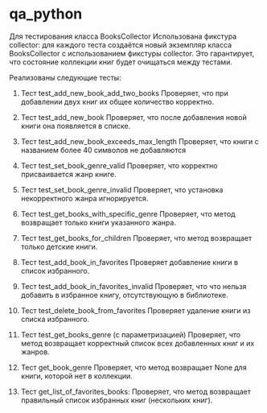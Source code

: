 # qa_python
Для тестирования класса BooksCollector
Использована фикстура collector: для каждого теста создаётся новый экземпляр класса BooksCollector с использованием фикстуры collector. Это гарантирует, что состояние коллекции книг будет очищаться между тестами.

Реализованы следующие тесты:
1. Тест test_add_new_book_add_two_books
Проверяет, что при добавлении двух книг их общее количество корректно.

2. Тест test_add_new_book
Проверяет, что после добавления новой книги она появляется в списке.

3. Тест test_add_new_book_exceeds_max_length
Проверяет, что книги с названием более 40 символов не добавляются

4. Тест test_set_book_genre_valid
Проверяет, что корректно присваивается жанр книге.

5. Тест test_set_book_genre_invalid
Проверяет, что установка некорректного жанра игнорируется.

6. Тест test_get_books_with_specific_genre
Проверяет, что метод возвращает только книги указанного жанра.

7. Тест test_get_books_for_children
Проверяет, что метод возвращает только детские книги.

8. Тест test_add_book_in_favorites
Проверяет добавление книги в список избранного.

9.  Тест test_add_book_in_favorites_invalid
Проверяет, что что нельзя добавить в избранное книгу, отсутствующую в библиотеке.

10. Тест test_delete_book_from_favorites
Проверяет удаление книги из списка избранного.

11. Тест test_get_books_genre (с параметризацией)
Проверяет, что метод возвращает корректный список всех добавленных книг и их жанров.

12. Тест get_book_genre
Проверяет, что метод возвращает None для книги, которой нет в коллекции.

13. Тест get_list_of_favorites_books:
Проверяет, что метод возвращает правильный список избранных книг (нескольких книг). 